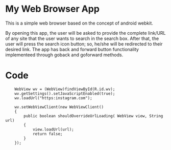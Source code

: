 # My Web Browser App

   This is a simple web browser based on the concept of android webkit.
   
   
   By opening this app, the user will be asked to provide the complete link/URL of any site that the user wants to search in the search box.
   After that, the user will press the search icon button; so, he/she will be redirected to their desired link. The app has back and forward button functionality       implementeed through goback and goforward methods.
   
   # Code
      
        
       
        WebView wv = (WebView)findViewById(R.id.wv);
        wv.getSettings().setJavaScriptEnabled(true);
        wv.loadUrl("https:instagram.com");

        wv.setWebViewClient(new WebViewClient()
        {
            public boolean shouldOverrideUrlLoading( WebView view, String url)
            {
                view.loadUrl(url);
                return false;
            }
        });
   
